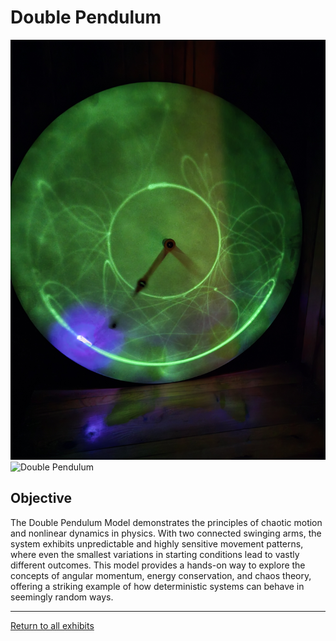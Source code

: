 # Double Pendulum

![Double Pendulum](../images/double-pendulum-glowing.jpg)
![Double Pendulum](../images/double-pendulum-plain.jpg)
## Objective
The Double Pendulum Model demonstrates the principles of chaotic motion and nonlinear dynamics in physics. With two connected swinging arms, the system exhibits unpredictable and highly sensitive movement patterns, where even the smallest variations in starting conditions lead to vastly different outcomes. This model provides a hands-on way to explore the concepts of angular momentum, energy conservation, and chaos theory, offering a striking example of how deterministic systems can behave in seemingly random ways.



---
[Return to all exhibits](../README.md)
